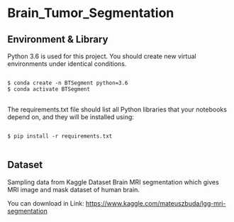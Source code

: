 # Brain_Tumor_Segmentation


## Environment & Library
Python 3.6 is used for this project. You should create new virtual environments under identical conditions.
<pre>
<code>
$ conda create -n BTSegment python=3.6
$ conda activate BTSegment
</code>
</pre>

The requirements.txt file should list all Python libraries that your notebooks depend on, and they will be installed using:
<pre>
<code>
$ pip install -r requirements.txt
</code>
</pre>

## Dataset

Sampling data from Kaggle Dataset Brain MRI segmentation which gives MRI image and mask dataset of human brain.

You can download in Link: https://www.kaggle.com/mateuszbuda/lgg-mri-segmentation
